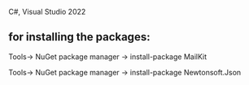 C#, Visual Studio 2022

## for installing the packages: 

Tools-> NuGet package manager -> install-package MailKit

Tools-> NuGet package manager -> install-package Newtonsoft.Json
